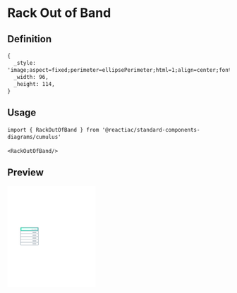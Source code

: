 # Rack Out of Band

## Definition

```
{
  _style: 'image;aspect=fixed;perimeter=ellipsePerimeter;html=1;align=center;fontSize=12;verticalAlign=top;fontColor=#364149;shadow=0;dashed=0;image=img/lib/cumulus/rack_out_of_band.svg;strokeColor=none;',
  _width: 96,
  _height: 114,
}
```

## Usage

```
import { RackOutOfBand } from '@reactiac/standard-components-diagrams/cumulus'

<RackOutOfBand/>
```

## Preview

<img src="./rack-out-of-band.png" width="200"/>
